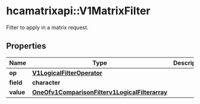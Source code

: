 # hcamatrixapi::V1MatrixFilter

Filter to apply in a matrix request.
## Properties
Name | Type | Description | Notes
------------ | ------------- | ------------- | -------------
**op** | [**V1LogicalFilterOperator**](v1_LogicalFilterOperator.md) |  | [optional] 
**field** | **character** |  | [optional] 
**value** | [**OneOfv1ComparisonFilterv1LogicalFilterarray**](oneOf&lt;v1_ComparisonFilter,v1_LogicalFilter,array&gt;.md) |  | [optional] 


